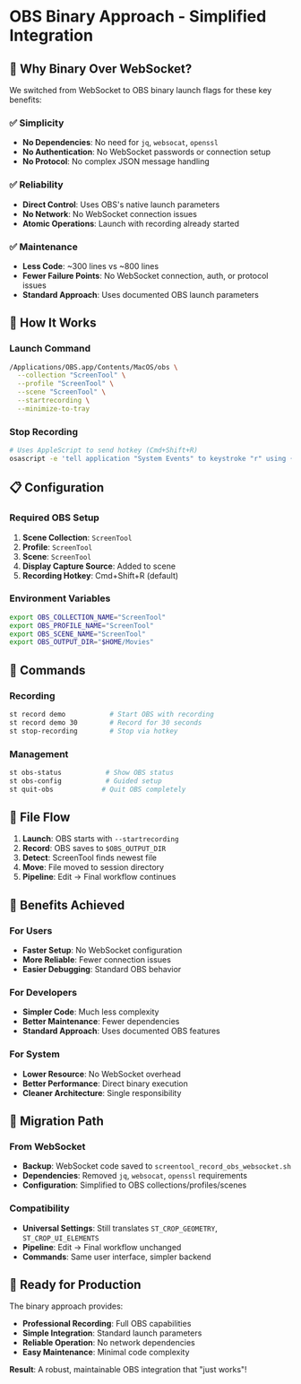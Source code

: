 # OBS Binary Approach - Simplified Integration

## 🎯 **Why Binary Over WebSocket?**

We switched from WebSocket to OBS binary launch flags for these key benefits:

### ✅ **Simplicity**
- **No Dependencies**: No need for `jq`, `websocat`, `openssl`
- **No Authentication**: No WebSocket passwords or connection setup
- **No Protocol**: No complex JSON message handling

### ✅ **Reliability**
- **Direct Control**: Uses OBS's native launch parameters
- **No Network**: No WebSocket connection issues
- **Atomic Operations**: Launch with recording already started

### ✅ **Maintenance**
- **Less Code**: ~300 lines vs ~800 lines
- **Fewer Failure Points**: No WebSocket connection, auth, or protocol issues
- **Standard Approach**: Uses documented OBS launch parameters

## 🚀 **How It Works**

### Launch Command
```bash
/Applications/OBS.app/Contents/MacOS/obs \
  --collection "ScreenTool" \
  --profile "ScreenTool" \
  --scene "ScreenTool" \
  --startrecording \
  --minimize-to-tray
```

### Stop Recording
```bash
# Uses AppleScript to send hotkey (Cmd+Shift+R)
osascript -e 'tell application "System Events" to keystroke "r" using {command down, shift down}'
```

## 📋 **Configuration**

### Required OBS Setup
1. **Scene Collection**: `ScreenTool`
2. **Profile**: `ScreenTool` 
3. **Scene**: `ScreenTool`
4. **Display Capture Source**: Added to scene
5. **Recording Hotkey**: Cmd+Shift+R (default)

### Environment Variables
```bash
export OBS_COLLECTION_NAME="ScreenTool"
export OBS_PROFILE_NAME="ScreenTool"
export OBS_SCENE_NAME="ScreenTool"
export OBS_OUTPUT_DIR="$HOME/Movies"
```

## 🔧 **Commands**

### Recording
```bash
st record demo           # Start OBS with recording
st record demo 30        # Record for 30 seconds
st stop-recording        # Stop via hotkey
```

### Management
```bash
st obs-status           # Show OBS status
st obs-config           # Guided setup
st quit-obs            # Quit OBS completely
```

## 📁 **File Flow**

1. **Launch**: OBS starts with `--startrecording`
2. **Record**: OBS saves to `$OBS_OUTPUT_DIR`
3. **Detect**: ScreenTool finds newest file
4. **Move**: File moved to session directory
5. **Pipeline**: Edit → Final workflow continues

## 🎉 **Benefits Achieved**

### For Users
- **Faster Setup**: No WebSocket configuration
- **More Reliable**: Fewer connection issues
- **Easier Debugging**: Standard OBS behavior

### For Developers
- **Simpler Code**: Much less complexity
- **Better Maintenance**: Fewer dependencies
- **Standard Approach**: Uses documented OBS features

### For System
- **Lower Resource**: No WebSocket overhead
- **Better Performance**: Direct binary execution
- **Cleaner Architecture**: Single responsibility

## 🔄 **Migration Path**

### From WebSocket
- **Backup**: WebSocket code saved to `screentool_record_obs_websocket.sh`
- **Dependencies**: Removed `jq`, `websocat`, `openssl` requirements
- **Configuration**: Simplified to OBS collections/profiles/scenes

### Compatibility
- **Universal Settings**: Still translates `ST_CROP_GEOMETRY`, `ST_CROP_UI_ELEMENTS`
- **Pipeline**: Edit → Final workflow unchanged
- **Commands**: Same user interface, simpler backend

## 🚀 **Ready for Production**

The binary approach provides:
- **Professional Recording**: Full OBS capabilities
- **Simple Integration**: Standard launch parameters
- **Reliable Operation**: No network dependencies
- **Easy Maintenance**: Minimal code complexity

**Result**: A robust, maintainable OBS integration that "just works"!
